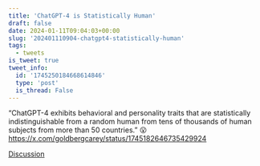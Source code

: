 ```yaml
---
title: 'ChatGPT-4 is Statistically Human'
draft: false
date: 2024-01-11T09:04:03+00:00
slug: '202401110904-chatgpt4-statistically-human'
tags:
  - tweets
is_tweet: true
tweet_info:
  id: '1745250184668614846'
  type: 'post'
  is_thread: False
---
```




“ChatGPT-4 exhibits behavioral and personality traits that are statistically indistinguishable from a random human from tens of thousands of human subjects from more than 50 countries.” 😮 <https://x.com/goldbergcarey/status/1745182646735429924>

[Discussion](https://x.com/sytelus/status/1745250184668614846)

